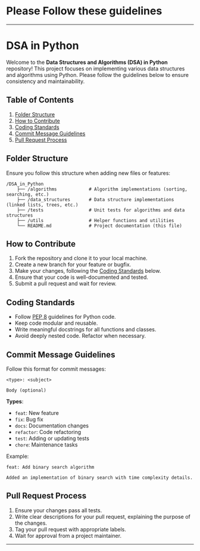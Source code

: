 # Please Follow these guidelines

---

# DSA in Python

Welcome to the **Data Structures and Algorithms (DSA) in Python** repository! This project focuses on implementing various data structures and algorithms using Python. Please follow the guidelines below to ensure consistency and maintainability.

## Table of Contents

1. [Folder Structure](#folder-structure)
2. [How to Contribute](#how-to-contribute)
3. [Coding Standards](#coding-standards)
4. [Commit Message Guidelines](#commit-message-guidelines)
5. [Pull Request Process](#pull-request-process)

## Folder Structure

Ensure you follow this structure when adding new files or features:

```
/DSA_in_Python
    ├── /algorithms            # Algorithm implementations (sorting, searching, etc.)
    ├── /data_structures       # Data structure implementations (linked lists, trees, etc.)
    ├── /tests                 # Unit tests for algorithms and data structures
    ├── /utils                 # Helper functions and utilities
    └── README.md              # Project documentation (this file)
```

## How to Contribute

1. Fork the repository and clone it to your local machine.
2. Create a new branch for your feature or bugfix.
3. Make your changes, following the [Coding Standards](#coding-standards) below.
4. Ensure that your code is well-documented and tested.
5. Submit a pull request and wait for review.

## Coding Standards

- Follow [PEP 8](https://pep8.org/) guidelines for Python code.
- Keep code modular and reusable.
- Write meaningful docstrings for all functions and classes.
- Avoid deeply nested code. Refactor when necessary.

## Commit Message Guidelines

Follow this format for commit messages:

```
<type>: <subject>

Body (optional)
```

**Types**:
- `feat`: New feature
- `fix`: Bug fix
- `docs`: Documentation changes
- `refactor`: Code refactoring
- `test`: Adding or updating tests
- `chore`: Maintenance tasks

Example:

```
feat: Add binary search algorithm

Added an implementation of binary search with time complexity details.
```

## Pull Request Process

1. Ensure your changes pass all tests.
2. Write clear descriptions for your pull request, explaining the purpose of the changes.
3. Tag your pull request with appropriate labels.
4. Wait for approval from a project maintainer.

---

